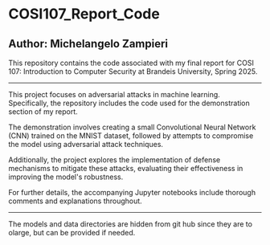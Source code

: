 # COSI107_Report_Code

## Author: Michelangelo Zampieri 

This repository contains the code associated with my final report for COSI 107: Introduction to Computer Security at Brandeis University, Spring 2025.

---

This project focuses on adversarial attacks in machine learning. Specifically, the repository includes the code used for the demonstration section of my report.

The demonstration involves creating a small Convolutional Neural Network (CNN) trained on the MNIST dataset, followed by attempts to compromise the model using adversarial attack techniques.

Additionally, the project explores the implementation of defense mechanisms to mitigate these attacks, evaluating their effectiveness in improving the model's robustness.

For further details, the accompanying Jupyter notebooks include thorough comments and explanations throughout.

---

The models and data directories are hidden from git hub since they are to olarge, but can be provided if needed. 
